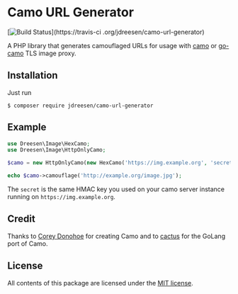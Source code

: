 # Camo URL Generator

[![Build Status](https://travis-ci.org/jdreesen/camo-url-generator.svg?branch=master)](https://travis-ci
.org/jdreesen/camo-url-generator)

A PHP library that generates camouflaged URLs for usage with [camo] or [go-camo] TLS image proxy.

## Installation

Just run

    $ composer require jdreesen/camo-url-generator

## Example

```php
use Dreesen\Image\HexCamo;
use Dreesen\Image\HttpOnlyCamo;

$camo = new HttpOnlyCamo(new HexCamo('https://img.example.org', 'secret'));

echo $camo->camouflage('http://example.org/image.jpg');
```

The `secret` is the same HMAC key you used on your camo server instance running on `https://img.example.org`.

## Credit

Thanks to [Corey Donohoe](https://github.com/atmos) for creating Camo 
and to [cactus](https://github.com/cactus) for the GoLang port of Camo.

## License

All contents of this package are licensed under the [MIT license].

[MIT license]: LICENSE
[camo]: https://github.com/atmos/camo
[go-camo]: https://github.com/cactus/go-camo
